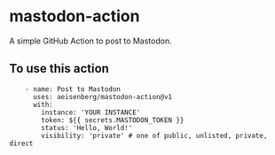 # mastodon-action

A simple GitHub Action to post to Mastodon.

## To use this action

```
    - name: Post to Mastodon
      uses: aeisenberg/mastodon-action@v1
      with:
        instance: 'YOUR INSTANCE'
        token: ${{ secrets.MASTODON_TOKEN }}
        status: 'Hello, World!'
        visibility: 'private' # one of public, unlisted, private, direct
```
